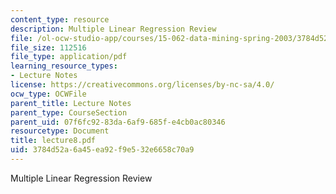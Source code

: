 ```yaml
---
content_type: resource
description: Multiple Linear Regression Review
file: /ol-ocw-studio-app/courses/15-062-data-mining-spring-2003/3784d52a6a45ea92f9e532e6658c70a9_lecture8.pdf
file_size: 112516
file_type: application/pdf
learning_resource_types:
- Lecture Notes
license: https://creativecommons.org/licenses/by-nc-sa/4.0/
ocw_type: OCWFile
parent_title: Lecture Notes
parent_type: CourseSection
parent_uid: 07f6fc92-83da-6af9-685f-e4cb0ac80346
resourcetype: Document
title: lecture8.pdf
uid: 3784d52a-6a45-ea92-f9e5-32e6658c70a9
---
```

Multiple Linear Regression Review